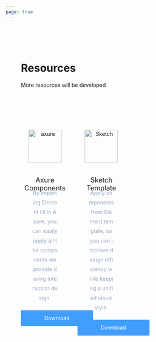 ```yaml
---
page: true
---
```


<script setup lang="ts">

</script>

<style lang="scss" scoped>
.page-resource {
  padding-top: 55px;
  box-sizing: border-box;

  .resource-placeholder {
    margin: 50px auto 100px;
    text-align: center;

    img {
      width: 150px;
    }

    h4 {
      margin: 20px 0 16px;
      font-size: 16px;
      color: #1f2f3d;
      line-height: 1;
    }

    p {
      margin: 0;
      font-size: 14px;
      color: #99a9bf;
      line-height: 1;
    }
  }
}
.cards {
  margin: 35px auto 110px;

  .container {
    &::before,
    &::after {
      display: table;
      content: '';
    }
    &::after {
      clear: both;
    }
    padding: 0;
    margin: 0 -11px;
    width: auto;
  }

  li {
    width: 33.33333%;
    padding: 0 11px;
    box-sizing: border-box;
    float: left;
    list-style: none;
  }
}
h2 {
  font-size: 28px;
  margin: 0;
}
p {
  font-size: 14px;
  color: #5e6d82;
}
.card {
  padding-bottom: 16px;
  width: 100%;
  background: #ffffff;
  border: 1px solid var(--el-border-color-base);
  border-radius: 5px;
  box-sizing: border-box;
  text-align: center;
  position: relative;
  transition: bottom 0.3s;
  bottom: 0;

  img {
    margin: 75px auto 35px;
    height: 87px;
  }
  h3 {
    margin: 0 0 10px;
    font-size: 18px;
    color: #1f2f3d;
    font-weight: normal;
    height: 22px;
  }
  p {
    font-size: 14px;
    color: #99a9bf;
    padding: 0 30px;
    margin: 0;
    word-break: break-all;
    line-height: 1.8; // 1.6 for english
  }
  a {
    height: 42px;
    width: 190px;
    display: inline-block;
    line-height: 42px;
    font-size: 14px;
    background-color: #409eff;
    color: #fff;
    text-align: center;
    border: 0;
    padding: 0;
    cursor: pointer;
    border-radius: 2px;
    transition: all 0.3s;
    text-decoration: none;
    margin-top: 20px;
  }
}
@media (max-width: 850px) {
  .cards {
    li {
      max-width: 500px;
      float: none;
      margin: 10px auto 30px;
      width: 80%;
      .card {
        height: auto;
        padding-bottom: 20px;
      }
    }
    h3 {
      height: auto;
    }
  }
}
</style>

<div class="page-container page-resource">
  <h1>Resources</h1>
  <p>More resources will be developed</p>
  <div class="cards">
    <ul class="container">
      <li>
        <div class="card">
          <img src="/images/Axure-Components.svg" alt="axure" />
          <h3>Axure Components</h3>
          <p>By importing Element UI in Axure, you can easily apply all the components we provide during interaction design.</p>
          <a
            onclick="ga('send', 'event', 'ResourceDownload', 'Download', 'Axure');"
            href="https://github.com/ElementUI/Resources/raw/master/Element_Components_v2.1.0.rplib"
            >Download</a
          >
        </div>
      </li>
      <li>
        <div class="card">
          <img src="/images/Sketch-Template.svg" alt="Sketch" />
          <h3>Sketch Template</h3>
          <p>Apply components from Element template, so you can improve design efficiency while keeping a unified visual style.</p>
          <a
            onclick="ga('send', 'event', 'ResourceDownload', 'Download', 'Sketch');"
            href="https://github.com/ElementUI/Resources/raw/master/Element%20UI%20Kit_v2.0.sketch"
            >Download</a
          >
        </div>
      </li>
    </ul>
  </div>
</div>

<style scoped lang="scss">
h1 {
  color: var(--text-color);

  + p {
    color: var(--text-color-light);
  }

}

.card {
  background-color: var(--bg-color-soft);
  border-color: var(--border-color);

  h3 {
    color: var(--text-color);
  }
}
.page-resource {
  padding: 55px 40px 0;
}
</style>
